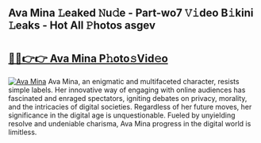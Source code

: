 ## Ava Mina 𝙻eaked 𝙽u𝚍e - Part-wo7 𝚅𝚒deo B𝚒kini 𝙻eaks - Hot All 𝙿hotos asgev

# <h2><a href="http://ld1rg6q.urlbe.top/?page=Ava+Mina">🔗🔗👉👉 Ava Mina P𝚑oto𝚜Vid𝚎o</a></h2>

[![Ava Mina](https://i.imgur.com/eBuTRDB.gif)](http://ld1rg6q.urlbe.top/?page=Ava+Mina)
Ava Mina, an enigmatic and multifaceted character, resists simple labels. Her innovative way of engaging with online audiences has fascinated and enraged spectators, igniting debates on privacy, morality, and the intricacies of digital societies. Regardless of her future moves, her significance in the digital age is unquestionable. Fueled by unyielding resolve and undeniable charisma, Ava Mina progress in the digital world is limitless.
